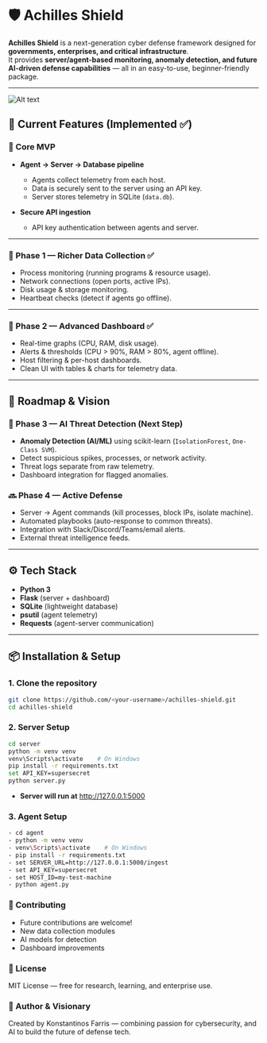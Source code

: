 # 🛡️ Achilles Shield

**Achilles Shield** is a next-generation cyber defense framework designed for **governments, enterprises, and critical infrastructure**.  
It provides **server/agent-based monitoring, anomaly detection, and future AI-driven defense capabilities** — all in an easy-to-use, beginner-friendly package.

---

![Alt text](server/static/photo.png)

## 🚀 Current Features (Implemented ✅)

### 🔹 Core MVP
- **Agent → Server → Database pipeline**
  - Agents collect telemetry from each host.  
  - Data is securely sent to the server using an API key.  
  - Server stores telemetry in SQLite (`data.db`).  

- **Secure API ingestion**
  - API key authentication between agents and server.  

---

### 🔹 Phase 1 — Richer Data Collection ✅
- Process monitoring (running programs & resource usage).  
- Network connections (open ports, active IPs).  
- Disk usage & storage monitoring.  
- Heartbeat checks (detect if agents go offline).  

---

### 🔹 Phase 2 — Advanced Dashboard ✅
- Real-time graphs (CPU, RAM, disk usage).  
- Alerts & thresholds (CPU > 90%, RAM > 80%, agent offline).  
- Host filtering & per-host dashboards.  
- Clean UI with tables & charts for telemetry data.  

---

## 🔮 Roadmap & Vision

### 🔄 Phase 3 — AI Threat Detection (Next Step)
- **Anomaly Detection (AI/ML)** using scikit-learn (`IsolationForest`, `One-Class SVM`).  
- Detect suspicious spikes, processes, or network activity.  
- Threat logs separate from raw telemetry.  
- Dashboard integration for flagged anomalies.  

### 🔜 Phase 4 — Active Defense
- Server → Agent commands (kill processes, block IPs, isolate machine).  
- Automated playbooks (auto-response to common threats).  
- Integration with Slack/Discord/Teams/email alerts.  
- External threat intelligence feeds.  

---

## ⚙️ Tech Stack

- **Python 3**  
- **Flask** (server + dashboard)  
- **SQLite** (lightweight database)  
- **psutil** (agent telemetry)  
- **Requests** (agent-server communication)    

---

## 📦 Installation & Setup

### 1. Clone the repository
```bash
git clone https://github.com/<your-username>/achilles-shield.git
cd achilles-shield
```
### 2. Server Setup
```bash
cd server
python -m venv venv
venv\Scripts\activate    # On Windows
pip install -r requirements.txt
set API_KEY=supersecret
python server.py
```

- **Server will run at** http://127.0.0.1:5000

### 3. Agent Setup
```bash
- cd agent
- python -m venv venv
- venv\Scripts\activate    # On Windows
- pip install -r requirements.txt
- set SERVER_URL=http://127.0.0.1:5000/ingest
- set API_KEY=supersecret
- set HOST_ID=my-test-machine
- python agent.py
```

### 🤝 Contributing

- Future contributions are welcome!
- New data collection modules
- AI models for detection
- Dashboard improvements

### 📜 License

MIT License — free for research, learning, and enterprise use.

### 🧠 Author & Visionary

Created by Konstantinos Farris — combining passion for cybersecurity, and AI to build the future of defense tech.
